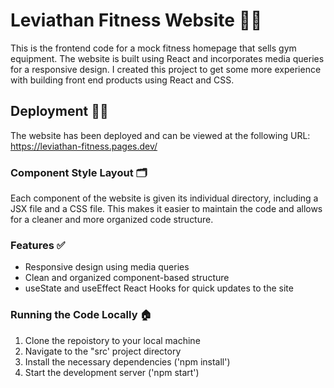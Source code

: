 # Leviathan Fitness Website 🏋️‍♂️
This is the frontend code for a mock fitness homepage that sells gym equipment. The website is built using React and incorporates media queries for a responsive design. I created this project to get some more experience with building front end products using React and CSS.

## Deployment 👨‍💻
The website has been deployed and can be viewed at the following URL: https://leviathan-fitness.pages.dev/

### Component Style Layout 🗂
Each component of the website is given its individual directory, including a JSX file and a CSS file. This makes it easier to maintain the code and allows for a cleaner and more organized code structure.

### Features ✅
* Responsive design using media queries
* Clean and organized component-based structure
* useState and useEffect React Hooks for quick updates to the site 

### Running the Code Locally 🏠
1) Clone the repoistory to your local machine
2) Navigate to the "src' project directory
3) Install the necessary dependencies ('npm install')
4) Start the development server ('npm start')

